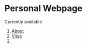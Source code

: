 # Personal Webpage

Currently available 
<ol>
  <li><a href="https://www.cs.odu.edu/~mferdous/index.html">About</a></li>
  <li><a href="https://www.cs.odu.edu/~mferdous/vitae.html">Vitae</a></li>
  <li></li>
</ol>
